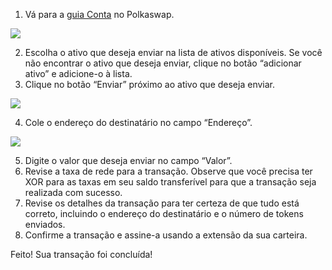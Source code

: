 1. Vá para a [guia Conta](https://polkaswap.io/#/wallet) no Polkaswap.

![](/.gitbook/assets/account-tab.png)

2. Escolha o ativo que deseja enviar na lista de ativos disponíveis. Se você não encontrar o ativo que deseja enviar, clique no botão “adicionar ativo” e adicione-o à lista.
3. Clique no botão “Enviar” próximo ao ativo que deseja enviar.

![](/.gitbook/assets/polkaswap-send.png)

4. Cole o endereço do destinatário no campo “Endereço”.

![](/.gitbook/assets/polkaswap-send-address.png)

5. Digite o valor que deseja enviar no campo “Valor”.
6. Revise a taxa de rede para a transação. Observe que você precisa ter XOR para as taxas em seu saldo transferível para que a transação seja realizada com sucesso.
7. Revise os detalhes da transação para ter certeza de que tudo está correto, incluindo o endereço do destinatário e o número de tokens enviados.
8. Confirme a transação e assine-a usando a extensão da sua carteira.

Feito! Sua transação foi concluída!
